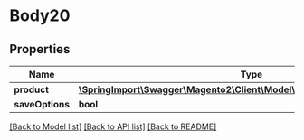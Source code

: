 # Body20

## Properties
Name | Type | Description | Notes
------------ | ------------- | ------------- | -------------
**product** | [**\SpringImport\Swagger\Magento2\Client\Model\CatalogDataProductInterface**](CatalogDataProductInterface.md) |  | 
**saveOptions** | **bool** |  | [optional] 

[[Back to Model list]](../README.md#documentation-for-models) [[Back to API list]](../README.md#documentation-for-api-endpoints) [[Back to README]](../README.md)


